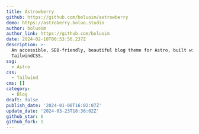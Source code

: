 ```yaml
---
title: Astrowberry
github: https://github.com/boluoim/astrowberry
demo: https://astroberry.boluo.studio
author: boluoim
author_link: https://github.com/boluoim
date: 2024-02-18T06:53:56.237Z
description: >-
  An accessible, SEO-friendly, beautiful blog theme for Astro, built with
  TailwindCSS.
ssg:
  - Astro
css:
  - Tailwind
cms: []
category:
  - Blog
draft: false
publish_date: '2024-01-08T16:02:07Z'
update_date: '2024-03-23T18:36:02Z'
github_star: 6
github_fork: 1
---
```

